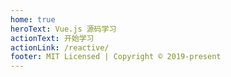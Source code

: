 ```yaml
---
home: true
heroText: Vue.js 源码学习
actionText: 开始学习
actionLink: /reactive/
footer: MIT Licensed | Copyright © 2019-present
---
```

